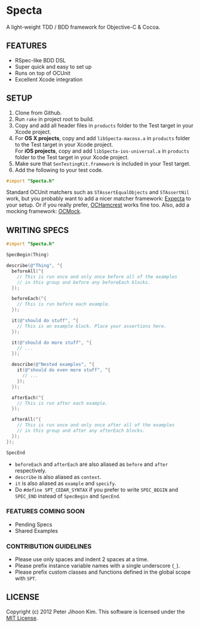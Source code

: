 # Specta

A light-weight TDD / BDD framework for Objective-C & Cocoa.

## FEATURES

* RSpec-like BDD DSL
* Super quick and easy to set up
* Runs on top of OCUnit
* Excellent Xcode integration

## SETUP

1. Clone from Github.
2. Run `rake` in project root to build.
3. Copy and add all header files in `products` folder to the Test target in your Xcode project.
4. For **OS X projects**, copy and add `libSpecta-macosx.a` in `products` folder to the Test target in your Xcode project.  
   For **iOS projects**, copy and add `libSpecta-ios-universal.a` in `products` folder to the Test target in your Xcode project.
5. Make sure that `SenTestingKit.framework` is included in your Test target.
6. Add the following to your test code.

```objective-c
#import "Specta.h"
```

Standard OCUnit matchers such as `STAssertEqualObjects` and `STAssertNil` work, but you probably want to add a nicer matcher framework: [Expecta](http://github.com/petejkim/expecta/) to your setup. Or if you really prefer, [OCHamcrest](https://github.com/jonreid/OCHamcrest) works fine too. Also, add a mocking framework: [OCMock](http://ocmock.org/).

## WRITING SPECS

```objective-c
#import "Specta.h"

SpecBegin(Thing)

describe(@"Thing", ^{
  beforeAll(^{
    // This is run once and only once before all of the examples
    // in this group and before any beforeEach blocks.
  });

  beforeEach(^{
    // This is run before each example.
  });

  it(@"should do stuff", ^{
    // This is an example block. Place your assertions here.
  });

  it(@"should do more stuff", ^{
    // ...
  });

  describe(@"Nested examples", ^{
    it(@"should do even more stuff", ^{
      // ...
    });
  });

  afterEach(^{
    // This is run after each example.
  });

  afterAll(^{
    // This is run once and only once after all of the examples
    // in this group and after any afterEach blocks.
  });
});

SpecEnd
```

* `beforeEach` and `afterEach` are also aliased as `before` and `after` respectively.
* `describe` is also aliased as `context`.
* `it` is also aliased as `example` and `specify`.
* Do `#define SPT_CEDAR_SYNTAX` if you prefer to write `SPEC_BEGIN` and `SPEC_END` instead of `SpecBegin` and `SpecEnd`.

### FEATURES COMING SOON

* Pending Specs
* Shared Examples

### CONTRIBUTION GUIDELINES

* Please use only spaces and indent 2 spaces at a time.
* Please prefix instance variable names with a single underscore (`_`).
* Please prefix custom classes and functions defined in the global scope with `SPT`.

## LICENSE

Copyright (c) 2012 Peter Jihoon Kim. This software is licensed under the [MIT License](http://github.com/petejkim/specta/raw/master/LICENSE).

